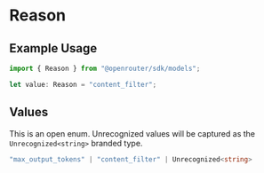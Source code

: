 # Reason

## Example Usage

```typescript
import { Reason } from "@openrouter/sdk/models";

let value: Reason = "content_filter";
```

## Values

This is an open enum. Unrecognized values will be captured as the `Unrecognized<string>` branded type.

```typescript
"max_output_tokens" | "content_filter" | Unrecognized<string>
```